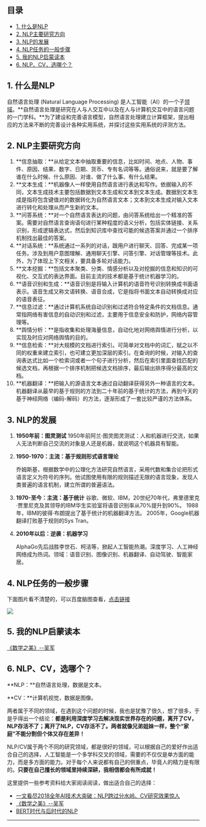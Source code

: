 ## 目录
- [1. 什么是NLP](#1-什么是nlp)
- [2. NLP主要研究方向](#2-nlp主要研究方向)
- [3. NLP的发展](#3-nlp的发展)
- [4. NLP任务的一般步骤](#4-nlp任务的一般步骤)
- [5. 我的NLP启蒙读本](#5-我的nlp启蒙读本)
- [6. NLP、CV，选哪个？](#6-nlpcv选哪个)

## 1. 什么是NLP

自然语言处理 (Natural Language Processing) 是人工智能（AI）的一个子[领域](https://baike.baidu.com/item/领域/4662537)。**自然语言处理是研究在人与人交互中以及在人与计算机交互中的语言问题的一门学科。**为了建设和完善语言模型，自然语言处理建立计算框架，提出相应的方法来不断的完善设计各种实用系统，并探讨这些实用系统的评测方法。

## 2. NLP主要研究方向

1. **信息抽取：**从给定文本中抽取重要的信息，比如时间、地点、人物、事件、原因、结果、数字、日期、货币、专有名词等等。通俗说来，就是要了解谁在什么时候、什么原因、对谁、做了什么事、有什么结果。
2. **文本生成：**机器像人一样使用自然语言进行表达和写作。依据输入的不同，文本生成技术主要包括数据到文本生成和文本到文本生成。数据到文本生成是指将包含键值对的数据转化为自然语言文本；文本到文本生成对输入文本进行转化和处理从而产生新的文本。
3. **问答系统：**对一个自然语言表达的问题，由问答系统给出一个精准的答案。需要对自然语言查询语句进行某种程度的语义分析，包括实体链接、关系识别，形成逻辑表达式，然后到知识库中查找可能的候选答案并通过一个排序机制找出最佳的答案。
4. **对话系统：**系统通过一系列的对话，跟用户进行聊天、回答、完成某一项任务。涉及到用户意图理解、通用聊天引擎、问答引擎、对话管理等技术。此外，为了体现上下文相关，要具备多轮对话能力。
5. **文本挖掘：**包括文本聚类、分类、情感分析以及对挖掘的信息和知识的可视化、交互式的表达界面。目前主流的技术都是基于统计机器学习的。
6. **语音识别和生成：**语音识别是将输入计算机的语音符号识别转换成书面语表示。语音生成又称文语转换、语音合成，它是指将书面文本自动转换成对应的语音表征。
7. **信息过滤：**通过计算机系统自动识别和过滤符合特定条件的文档信息。通常指网络有害信息的自动识别和过滤，主要用于信息安全和防护，网络内容管理等。
8. **舆情分析：**是指收集和处理海量信息，自动化地对网络舆情进行分析，以实现及时应对网络舆情的目的。
9. **信息检索：**对大规模的文档进行索引。可简单对文档中的词汇，赋之以不同的权重来建立索引，也可建立更加深层的索引。在查询的时候，对输入的查询表达式比如一个检索词或者一个句子进行分析，然后在索引里面查找匹配的候选文档，再根据一个排序机制把候选文档排序，最后输出排序得分最高的文档。
10. **机器翻译：**把输入的源语言文本通过自动翻译获得另外一种语言的文本。机器翻译从最早的基于规则的方法到二十年前的基于统计的方法，再到今天的基于神经网络（编码-解码）的方法，逐渐形成了一套比较严谨的方法体系。

## 3. NLP的发展

1. **1950年前：图灵测试**
   1950年前阿兰·图灵图灵测试：人和机器进行交流，如果人无法判断自己交流的对象是人还是机器，就说明这个机器具有智能。

2. **1950-1970：主流：基于规则形式语言理论**

   乔姆斯基，根据数学中的公理化方法研究自然语言，采用代数和集合论把形式语言定义为符号的序列。他试图使用有限的规则描述无限的语言现象，发现人类普遍的语言机制，建立所谓的普遍语法。

3. **1970-至今：主流：基于统计**
   谷歌、微软、IBM，20世纪70年代，弗里德里克·贾里尼克及其领导的IBM华生实验室将语音识别率从70%提升到90%。
   1988年，IBM的彼得·布朗提出了基于统计的机器翻译方法。
   2005年，Google机器翻译打败基于规则的Sys Tran。

4. **2010年以后：逆袭：机器学习**

   AlphaGo先后战胜李世石、柯洁等，掀起人工智能热潮。深度学习、人工神经网络成为热词。领域：语音识别、图像识别、机器翻译、自动驾驶、智能家居。

## 4. NLP任务的一般步骤

下面图片看不清楚的，可以百度脑图查看，[点击链接](https://naotu.baidu.com/file/f644044a8fb37fdba2d3d0bb4eb350e1?token=fd9855a9fc353aca)

![](https://upload-images.jianshu.io/upload_images/1667471-37315f7baaee75f4.jpg)

## 5. 我的NLP启蒙读本

[《数学之美》--吴军](<https://www.lanzous.com/i3ousch>)

## 6. NLP、CV，选哪个？

**NLP：**自然语言处理，数据是文本。

**CV：**计算机视觉，数据是图像。

两者属于不同的领域，在遇到这个问题的时候，我也是犹豫了很久，想了很多，于是乎得出一个结论：**都是利用深度学习去解决现实世界存在的问题，离开了CV，NLP存活不了；离开了NLP，CV存活不了。两者就像兄弟姐妹一样，整个“家庭”不能分割但个体又存在差异！**

NLP/CV属于两个不同的研究领域，都是很好的领域，可以根据自己的爱好作出适合自己的选择，人工智能是一个多学科交叉的领域，需要的不仅仅是单方面的能力，而是多方面的能力。对于每个人来说都有自己的侧重点，毕竟人的精力是有限的。**只要在自己擅长的领域里持续深耕，我相信都会有所成就！**

这里提供一些参考资料给大家阅读阅读，做出适合自己的选择：

- [一文看尽2018全年AI技术大突破：NLP跨过分水岭、CV研究效果惊人](<https://www.toutiao.com/i6637321233358668292/>)
- [《数学之美》--吴军](<https://www.lanzous.com/i3ousch>)
- [BERT时代与后时代的NLP](<https://mp.weixin.qq.com/s/U_pYc5roODcs_VENDoTbiQ>)

------

